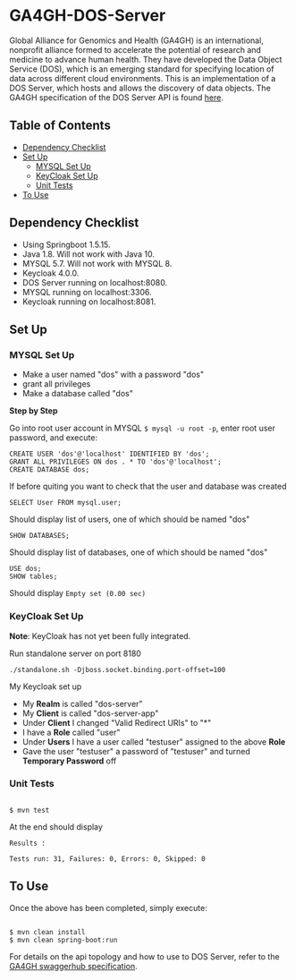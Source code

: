 # GA4GH-DOS-Server

Global Alliance for Genomics and Health (GA4GH) is an international, nonprofit alliance formed to accelerate the potential of research and medicine to advance human health. They have developed the Data Object Service (DOS), which is an emerging standard for specifying location of data across different cloud environments. This is an implementation of a DOS Server, which hosts and allows the discovery of data objects. The GA4GH specification of the DOS Server API is found [here](https://ga4gh.github.io/data-object-service-schemas/#/).

## Table of Contents
* [Dependency Checklist](#dependency-checklist)
* [Set Up](#set-up)
  * [MYSQL Set Up](#mysql-set-up)
  * [KeyCloak Set Up](#keycloak-set-up)
  * [Unit Tests](#unit-tests)
* [To Use](#to-use)

## Dependency Checklist

* Using Springboot 1.5.15.
* Java 1.8. Will not work with Java 10.
* MYSQL 5.7. Will not work with MYSQL 8.
* Keycloak 4.0.0.
* DOS Server running on localhost:8080.
* MYSQL running on localhost:3306.
* Keycloak running on localhost:8081.

## Set Up

### MYSQL Set Up

* Make a user named "dos" with a password "dos"
* grant all privileges
* Make a database called "dos"

**Step by Step**

Go into root user account in MYSQL `$ mysql -u root -p`, enter root user password, and execute:

```
CREATE USER 'dos'@'localhost' IDENTIFIED BY 'dos';
GRANT ALL PRIVILEGES ON dos . * TO 'dos'@'localhost';
CREATE DATABASE dos;
```

If before quiting you want to check that the user and database was created

```
SELECT User FROM mysql.user;
```
Should display list of users, one of which should be named "dos"

```
SHOW DATABASES;
```
Should display list of databases, one of which should be named "dos"

```
USE dos;
SHOW tables;
```
Should display `Empty set (0.00 sec)`

### KeyCloak Set Up

**Note**: KeyCloak has not yet been fully integrated.

Run standalone server on port 8180
```
./standalone.sh -Djboss.socket.binding.port-offset=100
```

My Keycloak set up
* My **Realm** is called "dos-server"
* My **Client** is called "dos-server-app"
* Under **Client** I changed "Valid Redirect URIs" to "*"
* I have a **Role** called "user"
* Under **Users** I have a user called "testuser" assigned to the above **Role**
* Gave the user "testuser" a password of "testuser" and turned **Temporary Password** off


### Unit Tests

```

$ mvn test

```

At the end should display

```
Results :

Tests run: 31, Failures: 0, Errors: 0, Skipped: 0
```

## To Use

Once the above has been completed, simply execute:

```

$ mvn clean install
$ mvn clean spring-boot:run

```

For details on the api topology and how to use to DOS Server, refer to the [GA4GH swaggerhub specification](https://ga4gh.github.io/data-object-service-schemas/#/).
